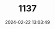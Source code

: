 ---
title: "1137"
category: "Ametrida centurio"
draft: false
date: 2024-02-22 13:03:49
languages:
  German: ["Kleine Weißschulterfledermaus"]
  English: ["Little White-shouldered Bat"]
---